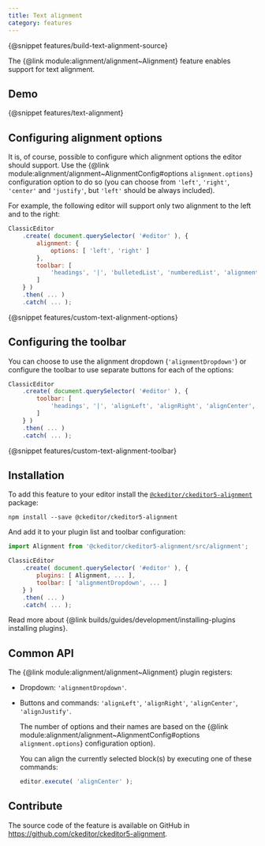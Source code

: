 ```yaml
---
title: Text alignment
category: features
---
```


{@snippet features/build-text-alignment-source}

The {@link module:alignment/alignment~Alignment} feature enables support for text alignment.

## Demo

{@snippet features/text-alignment}

## Configuring alignment options

It is, of course, possible to configure which alignment options the editor should support. Use the {@link module:alignment/alignment~AlignmentConfig#options `alignment.options`} configuration option to do so (you can choose from `'left'`, `'right'`, `'center'` and `'justify'`,  but `'left'` should be always included).

For example, the following editor will support only two alignment to the left and to the right:

```js
ClassicEditor
	.create( document.querySelector( '#editor' ), {
		alignment: {
			options: [ 'left', 'right' ]
		},
		toolbar: [
			'headings', '|', 'bulletedList', 'numberedList', 'alignmentDropdown', 'undo', 'redo'
		]
	} )
	.then( ... )
	.catch( ... );
```

{@snippet features/custom-text-alignment-options}

## Configuring the toolbar

You can choose to use the alignment dropdown (`'alignmentDropdown'`) or configure the toolbar to use separate buttons for each of the options:

```js
ClassicEditor
	.create( document.querySelector( '#editor' ), {
		toolbar: [
			'headings', '|', 'alignLeft', 'alignRight', 'alignCenter', 'alignJustify'
		]
	} )
	.then( ... )
	.catch( ... );
```

{@snippet features/custom-text-alignment-toolbar}

## Installation

To add this feature to your editor install the [`@ckeditor/ckeditor5-alignment`](https://www.npmjs.com/package/@ckeditor/ckeditor5-alignment) package:

```
npm install --save @ckeditor/ckeditor5-alignment
```

And add it to your plugin list and toolbar configuration:

```js
import Alignment from '@ckeditor/ckeditor5-alignment/src/alignment';

ClassicEditor
	.create( document.querySelector( '#editor' ), {
		plugins: [ Alignment, ... ],
		toolbar: [ 'alignmentDropdown', ... ]
	} )
	.then( ... )
	.catch( ... );
```

<info-box info>
	Read more about {@link builds/guides/development/installing-plugins installing plugins}.
</info-box>

## Common API

The {@link module:alignment/alignment~Alignment} plugin registers:

* Dropdown: `'alignmentDropdown'`.
* Buttons and commands: `'alignLeft'`, `'alignRight'`, `'alignCenter'`, `'alignJustify'`.

	The number of options and their names are based on the {@link module:alignment/alignment~AlignmentConfig#options `alignment.options`} configuration option).

	You can align the currently selected block(s) by executing one of these commands:

	```js
	editor.execute( 'alignCenter' );
	```

## Contribute

The source code of the feature is available on GitHub in https://github.com/ckeditor/ckeditor5-alignment.
